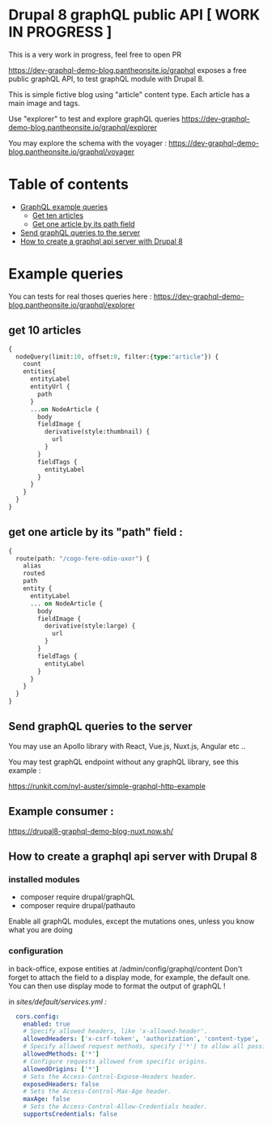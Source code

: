 # Drupal 8 graphQL public API [ WORK IN PROGRESS ]

This is a very work in progress, feel free to open PR 

https://dev-graphql-demo-blog.pantheonsite.io/graphql exposes a free public graphQL API, to test graphQL module with Drupal 8. 

This is simple fictive blog using "article" content type. Each article has a main image and tags. 

Use "explorer" to test and explore graphQL queries
https://dev-graphql-demo-blog.pantheonsite.io/graphql/explorer

You may explore the schema with the voyager : 
https://dev-graphql-demo-blog.pantheonsite.io/graphql/voyager

Table of contents
=================
  * [GraphQL example queries](#example-queries)
    * [Get ten articles](#get-10-articles)
    * [Get one article by its path field](#get-one-article-by-its-path-field-)
  * [Send graphQL queries to the server](#send-graphql-queries-to-the-server)
  * [How to create a graphql api server with Drupal 8](#how-to-create-a-graphql-api-server-with-drupal-8)

# Example queries

You can tests for real thoses queries here : https://dev-graphql-demo-blog.pantheonsite.io/graphql/explorer

## get 10 articles

```graphql
{
  nodeQuery(limit:10, offset:0, filter:{type:"article"}) {
    count
    entities{
      entityLabel
      entityUrl {
        path
      }
      ...on NodeArticle {
        body
        fieldImage {
          derivative(style:thumbnail) {
            url
          }
        }
        fieldTags {
          entityLabel
        }
      }
    }
  }
}
```

## get one article by its "path" field :

```graphql
{
  route(path: "/cogo-fere-odio-uxor") {
    alias
    routed
    path
    entity {
      entityLabel
      ... on NodeArticle {
        body
        fieldImage {
          derivative(style:large) {
            url
          }
        }
        fieldTags {
          entityLabel
        }
      }
    }
  }
}
```

## Send graphQL queries to the server

You may use an Apollo library with React, Vue.js, Nuxt.js, Angular etc .. 

You may test graphQL endpoint without any graphQL library, see this example :

https://runkit.com/nyl-auster/simple-graphql-http-example

## Example consumer :

https://drupal8-graphql-demo-blog-nuxt.now.sh/

## How to create a graphql api server with Drupal 8

### installed modules

- composer require drupal/graphQL
- composer require drupal/pathauto

Enable all graphQL modules, except the mutations ones, unless you know what you are doing

### configuration

in back-office, expose entities at /admin/config/graphql/content
Don't forget to attach the field to a display mode, for example, the default one.
You can then use display mode to format the output of graphQL !


in *sites/default/services.yml :*

```yml
  cors.config:
    enabled: true
    # Specify allowed headers, like 'x-allowed-header'.
    allowedHeaders: ['x-csrf-token', 'authorization', 'content-type', 'accept', 'origin', 'x-requested-with']
    # Specify allowed request methods, specify ['*'] to allow all possible ones.
    allowedMethods: ['*']
    # Configure requests allowed from specific origins.
    allowedOrigins: ['*']
    # Sets the Access-Control-Expose-Headers header.
    exposedHeaders: false
    # Sets the Access-Control-Max-Age header.
    maxAge: false
    # Sets the Access-Control-Allow-Credentials header.
    supportsCredentials: false
```
